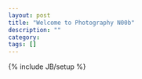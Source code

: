 ```yaml
---
layout: post
title: "Welcome to Photography N00b"
description: ""
category: 
tags: []
---
```

{% include JB/setup %}
